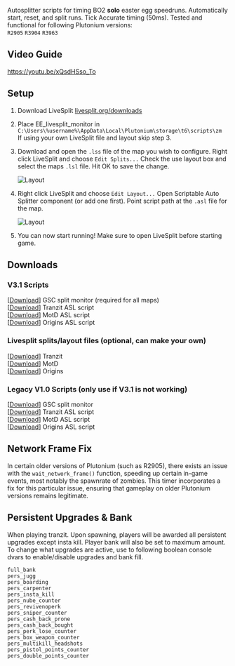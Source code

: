 Autosplitter scripts for timing BO2 **solo** easter egg speedruns. Automatically start, reset, and split runs. Tick Accurate timing (50ms). Tested and functional for following Plutonium versions:  
`R2905` `R3904` `R3963`  

## Video Guide

https://youtu.be/xQsdHSso_To

## Setup
1. Download LiveSplit [livesplit.org/downloads](https://livesplit.org/downloads/)

2. Place EE_livesplit_monitor in ```C:\Users\%username%\AppData\Local\Plutonium\storage\t6\scripts\zm```  
   If using your own LiveSplit file and layout skip step 3.   
   
3. Download and open the `.lss` file of the map you wish to configure. Right click LiveSplit and choose `Edit Splits...` Check the use layout box and select the maps `.lsl` file. Hit OK to save the change.

   ![Layout](https://i.imgur.com/fywHDRt.png "Layout")
  
4. Right click LiveSplit and choose `Edit Layout...` Open Scriptable Auto Splitter component (or add one first). Point script path at the `.asl` file for the map.

   ![Layout](https://i.imgur.com/aOkBIdd.png "ASL")

5. You can now start running! Make sure to open LiveSplit before starting game.

## Downloads

### V3.1 Scripts
[[Download](https://github.com/HuthTV/T6-EE-LiveSplit/releases/download/V3.1/EE_livesplit_monitor_3.1.gsc)] GSC split monitor (required for all maps)  
[[Download](https://github.com/HuthTV/T6-EE-LiveSplit/releases/download/V3.1.1/Tranzit_EE_autosplitter_3.1.1.asl)] Tranzit ASL script  
[[Download](https://github.com/HuthTV/T6-EE-LiveSplit/releases/download/V3.1.1/MotD_EE_autosplitter_3.1.1.asl)] MotD ASL script  
[[Download](https://github.com/HuthTV/T6-EE-LiveSplit/releases/download/V3.1.1/Origins_EE_autosplitter_3.1.1.asl)] Origins ASL script  

### Livesplit splits/layout files (optional, can make your own)
[[Download](https://github.com/HuthTV/BO2-Easter-Egg-Auto-Splitters/releases/download/Split-Files/tranzit_livesplit_files.zip)]  Tranzit  
[[Download](https://github.com/HuthTV/BO2-Easter-Egg-Auto-Splitters/releases/download/Split-Files/motd_livesplit_files.zip)]  MotD  
[[Download](https://github.com/HuthTV/BO2-Easter-Egg-Auto-Splitters/releases/download/Split-Files/origins_livesplit_files.zip)] Origins  

### Legacy V1.0 Scripts (only use if V3.1 is not working)
[[Download](https://github.com/HuthTV/BO2-Easter-Egg-Auto-Splitters/releases/download/Legacy_V1.0/Legacy_EE_livesplit_monitor_1.0.gsc)] GSC split monitor  
[[Download](https://github.com/HuthTV/BO2-Easter-Egg-Auto-Splitters/releases/download/Legacy_V1.0/Legacy_Tranzit_EE_autosplitter_1.0.asl)] Tranzit ASL script  
[[Download](https://github.com/HuthTV/BO2-Easter-Egg-Auto-Splitters/releases/download/Legacy_V1.0/Legacy_MotD_EE_autosplitter_1.0.asl)] MotD ASL script  
[[Download](https://github.com/HuthTV/BO2-Easter-Egg-Auto-Splitters/releases/download/Legacy_V1.0/Legacy_Origins_EE_autosplitter_1.0.asl)] Origins ASL script  

## Network Frame Fix
In certain older versions of Plutonium (such as R2905), there exists an issue with the `wait_network_frame()` function, speeding up certain in-game events, most notably the spawnrate of zombies. This timer incorporates a fix for this particular issue, ensuring that gameplay on older Plutonium versions remains legitimate.

## Persistent Upgrades & Bank
When playing tranzit. Upon spawning, players will be awarded all persistent upgrades except insta kill. Player bank will also be set to maximum amount. To change what upgrades are active, use to following boolean console dvars to enable/disable upgrades and bank fill.

`full_bank`  
`pers_jugg`   
`pers_boarding`    
`pers_carpenter`  
`pers_insta_kill`   
`pers_nube_counter`  
`pers_revivenoperk`  
`pers_sniper_counter`   
`pers_cash_back_prone`   
`pers_cash_back_bought`   
`pers_perk_lose_counter`   
`pers_box_weapon_counter`  
`pers_multikill_headshots`   
`pers_pistol_points_counter`    
`pers_double_points_counter`
